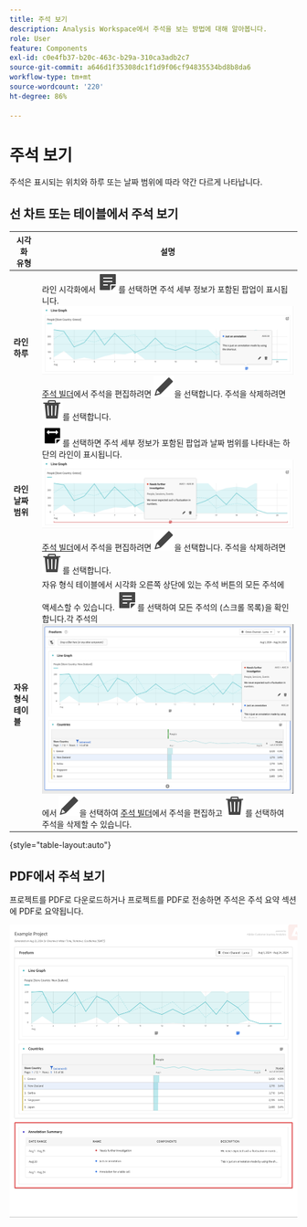 ```yaml
---
title: 주석 보기
description: Analysis Workspace에서 주석을 보는 방법에 대해 알아봅니다.
role: User
feature: Components
exl-id: c0e4fb37-b20c-463c-b29a-310ca3adb2c7
source-git-commit: a646d1f35308dc1f1d9f06cf94835534bd8b8da6
workflow-type: tm+mt
source-wordcount: '220'
ht-degree: 86%

---
```


# 주석 보기

주석은 표시되는 위치와 하루 또는 날짜 범위에 따라 약간 다르게 나타납니다.

## 선 차트 또는 테이블에서 주석 보기

| 시각화<br/>유형 | 설명 |
| --- | --- |
| **라인&#x200B;**<br/>**하루** | 라인 시각화에서 ![Annotate](/help/assets/icons/Annotate.svg)를 선택하면 주석 세부 정보가 포함된 팝업이 표시됩니다.<br/>![Annotation single day](assets/annotation-single-day.png)<br/> [주석 빌더](create-annotations.md#annotation-builder)에서 주석을 편집하려면 ![Edit](/help/assets/icons/Edit.svg)을 선택합니다. 주석을 삭제하려면 ![Delete](/help/assets/icons/Delete.svg)를 선택합니다. |
| **라인&#x200B;**<br/>**날짜 범위** | ![AnnotateRange](/help/assets/icons/AnnotateRange.svg)를 선택하면 주석 세부 정보가 포함된 팝업과 날짜 범위를 나타내는 하단의 라인이 표시됩니다.<br/>![Annotation range](assets/annotation-range.png) [주석 빌더](create-annotations.md#annotation-builder)에서 주석을 편집하려면 ![Edit](/help/assets/icons/Edit.svg)을 선택합니다. 주석을 삭제하려면 ![Delete](/help/assets/icons/Delete.svg)를 선택합니다. |
| **자유 형식 테이블** | 자유 형식 테이블에서 시각화 오른쪽 상단에 있는 주석 버튼의 모든 주석에 액세스할 수 있습니다. ![Annotate](/help/assets/icons/Annotate.svg)를 선택하여 모든 주석의 (스크롤 목록)을 확인합니다.각 주석의 <br/>![Annotations table](assets/annotations-table.png)<br/>에서 ![Edit](/help/assets/icons/Edit.svg)을 선택하여 [주석 빌더](create-annotations.md#annotation-builder)에서 주석을 편집하고 ![Delete](/help/assets/icons/Delete.svg)를 선택하여 주석을 삭제할 수 있습니다. |

{style="table-layout:auto"}

## PDF에서 주석 보기

프로젝트를 PDF로 다운로드하거나 프로젝트를 PDF로 전송하면 주석은 주석 요약 섹션에 PDF로 요약됩니다.

![Highlighted view of a .pdf file showing explanations of annotations.](assets/annotations-pdf.png)
